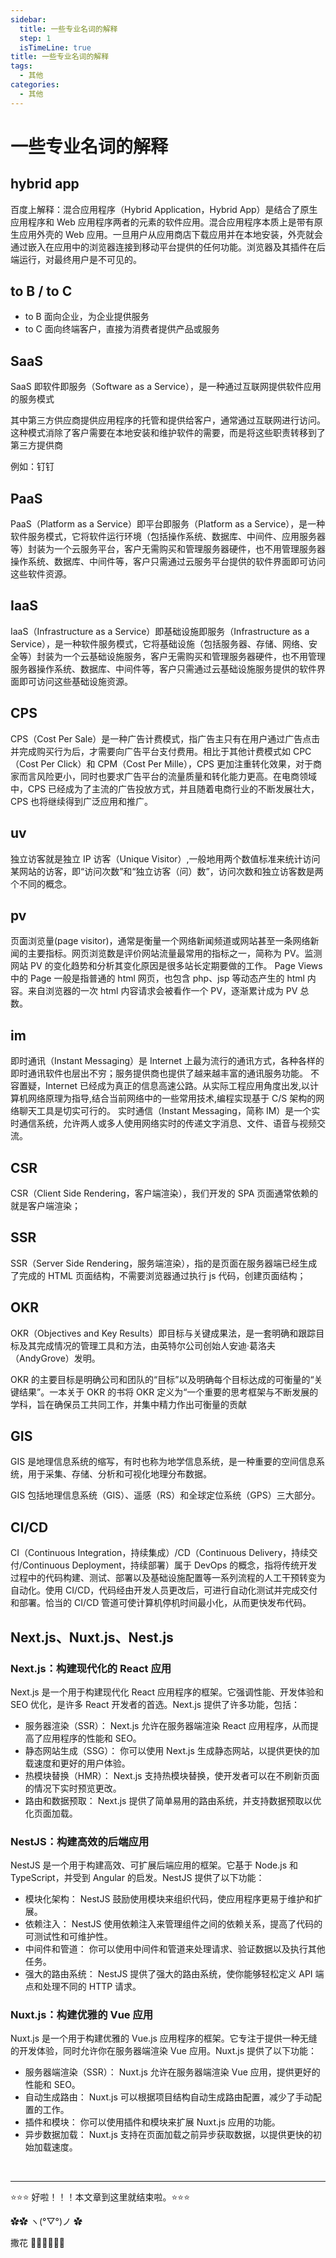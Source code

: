 ```yaml
---
sidebar:
  title: 一些专业名词的解释
  step: 1
  isTimeLine: true
title: 一些专业名词的解释
tags:
  - 其他
categories:
  - 其他
---
```


# 一些专业名词的解释

## hybrid app

百度上解释：混合应用程序（Hybrid Application，Hybrid App）是结合了原生应用程序和 Web 应用程序两者的元素的软件应用。混合应用程序本质上是带有原生应用外壳的 Web 应用。一旦用户从应用商店下载应用并在本地安装，外壳就会通过嵌入在应用中的浏览器连接到移动平台提供的任何功能。浏览器及其插件在后端运行，对最终用户是不可见的。

## to B / to C

- to B 面向企业，为企业提供服务
- to C 面向终端客户，直接为消费者提供产品或服务

## SaaS

SaaS 即软件即服务（Software as a Service），是一种通过互联网提供软件应用的服务模式

其中第三方供应商提供应用程序的托管和提供给客户，通常通过互联网进行访问。这种模式消除了客户需要在本地安装和维护软件的需要，而是将这些职责转移到了第三方提供商

例如：钉钉

## PaaS

PaaS（Platform as a Service）即平台即服务（Platform as a Service），是一种软件服务模式，它将软件运行环境（包括操作系统、数据库、中间件、应用服务器等）封装为一个云服务平台，客户无需购买和管理服务器硬件，也不用管理服务器操作系统、数据库、中间件等，客户只需通过云服务平台提供的软件界面即可访问这些软件资源。

## IaaS

IaaS（Infrastructure as a Service）即基础设施即服务（Infrastructure as a Service），是一种软件服务模式，它将基础设施（包括服务器、存储、网络、安全等）封装为一个云基础设施服务，客户无需购买和管理服务器硬件，也不用管理服务器操作系统、数据库、中间件等，客户只需通过云基础设施服务提供的软件界面即可访问这些基础设施资源。

## CPS

CPS（Cost Per Sale）是一种广告计费模式，指广告主只有在用户通过广告点击并完成购买行为后，才需要向广告平台支付费用。相比于其他计费模式如 CPC（Cost Per Click）和 CPM（Cost Per Mille），CPS 更加注重转化效果，对于商家而言风险更小，同时也要求广告平台的流量质量和转化能力更高。在电商领域中，CPS 已经成为了主流的广告投放方式，并且随着电商行业的不断发展壮大，CPS 也将继续得到广泛应用和推广。

## uv

独立访客就是独立 IP 访客（Unique Visitor）,一般地用两个数值标准来统计访问某网站的访客，即“访问次数”和“独立访客（问）数”，访问次数和独立访客数是两个不同的概念。

## pv

页面浏览量(page visitor)，通常是衡量一个网络新闻频道或网站甚至一条网络新闻的主要指标。网页浏览数是评价网站流量最常用的指标之一，简称为 PV。监测网站 PV 的变化趋势和分析其变化原因是很多站长定期要做的工作。
Page Views 中的 Page 一般是指普通的 html 网页，也包含 php、jsp 等动态产生的 html 内容。来自浏览器的一次 html 内容请求会被看作一个 PV，逐渐累计成为 PV 总数。

## im

即时通讯（Instant Messaging）是 Internet 上最为流行的通讯方式，各种各样的即时通讯软件也层出不穷；服务提供商也提供了越来越丰富的通讯服务功能。 不容置疑，Internet 已经成为真正的信息高速公路。从实际工程应用角度出发,以计算机网络原理为指导,结合当前网络中的一些常用技术,编程实现基于 C/S 架构的网络聊天工具是切实可行的。
实时通信（Instant Messaging，简称 IM）是一个实时通信系统，允许两人或多人使用网络实时的传递文字消息、文件、语音与视频交流。

## CSR

CSR（Client Side Rendering，客户端渲染），我们开发的 SPA 页面通常依赖的就是客户端渲染；

## SSR

SSR（Server Side Rendering，服务端渲染），指的是页面在服务器端已经生成了完成的 HTML 页面结构，不需要浏览器通过执行 js 代码，创建页面结构；

## OKR

OKR（Objectives and Key Results）即目标与关键成果法，是一套明确和跟踪目标及其完成情况的管理工具和方法，由英特尔公司创始人安迪·葛洛夫（AndyGrove）发明。

OKR 的主要目标是明确公司和团队的“目标”以及明确每个目标达成的可衡量的“关键结果”。一本关于 OKR 的书将 OKR 定义为“一个重要的思考框架与不断发展的学科，旨在确保员工共同工作，并集中精力作出可衡量的贡献

## GIS

GIS 是地理信息系统的缩写，有时也称为地学信息系统，是一种重要的空间信息系统，用于采集、存储、分析和可视化地理分布数据。

GIS 包括地理信息系统（GIS）、遥感（RS）和全球定位系统（GPS）三大部分。

## CI/CD

CI（Continuous Integration，持续集成）/CD（Continuous Delivery，持续交付/Continuous Deployment，持续部署）属于 DevOps 的概念，指将传统开发过程中的代码构建、测试、部署以及基础设施配置等一系列流程的人工干预转变为自动化。使用 CI/CD，代码经由开发人员更改后，可进行自动化测试并完成交付和部署。恰当的 CI/CD 管道可使计算机停机时间最小化，从而更快发布代码。

## Next.js、Nuxt.js、Nest.js

### Next.js：构建现代化的 React 应用

Next.js 是一个用于构建现代化 React 应用程序的框架。它强调性能、开发体验和 SEO 优化，是许多 React 开发者的首选。Next.js 提供了许多功能，包括：

- 服务器渲染（SSR）： Next.js 允许在服务器端渲染 React 应用程序，从而提高了应用程序的性能和 SEO。
- 静态网站生成（SSG）： 你可以使用 Next.js 生成静态网站，以提供更快的加载速度和更好的用户体验。
- 热模块替换（HMR）： Next.js 支持热模块替换，使开发者可以在不刷新页面的情况下实时预览更改。
- 路由和数据预取： Next.js 提供了简单易用的路由系统，并支持数据预取以优化页面加载。

### NestJS：构建高效的后端应用

NestJS 是一个用于构建高效、可扩展后端应用的框架。它基于 Node.js 和 TypeScript，并受到 Angular 的启发。NestJS 提供了以下功能：

- 模块化架构： NestJS 鼓励使用模块来组织代码，使应用程序更易于维护和扩展。
- 依赖注入： NestJS 使用依赖注入来管理组件之间的依赖关系，提高了代码的可测试性和可维护性。
- 中间件和管道： 你可以使用中间件和管道来处理请求、验证数据以及执行其他任务。
- 强大的路由系统： NestJS 提供了强大的路由系统，使你能够轻松定义 API 端点和处理不同的 HTTP 请求。

### Nuxt.js：构建优雅的 Vue 应用

Nuxt.js 是一个用于构建优雅的 Vue.js 应用程序的框架。它专注于提供一种无缝的开发体验，同时允许你在服务器端渲染 Vue 应用。Nuxt.js 提供了以下功能：

- 服务器端渲染（SSR）： Nuxt.js 允许在服务器端渲染 Vue 应用，提供更好的性能和 SEO。
- 自动生成路由： Nuxt.js 可以根据项目结构自动生成路由配置，减少了手动配置的工作。
- 插件和模块： 你可以使用插件和模块来扩展 Nuxt.js 应用的功能。
- 异步数据加载： Nuxt.js 支持在页面加载之前异步获取数据，以提供更快的初始加载速度。

<br/>
<hr />

⭐️⭐️⭐️ 好啦！！！本文章到这里就结束啦。⭐️⭐️⭐️

✿✿ ヽ(°▽°)ノ ✿

撒花 🌸🌸🌸🌸🌸🌸
